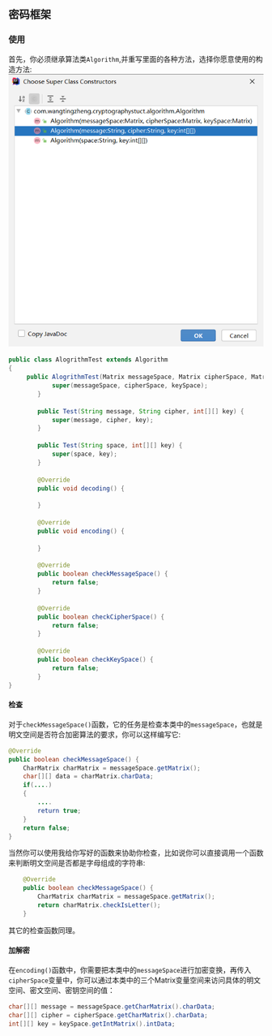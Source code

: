 ## 密码框架
### 使用
首先，你必须继承算法类`Algorithm`,并重写里面的各种方法，选择你愿意使用的构造方法:
![constructor](./docs/image/consturctors.png)
```java
public class AlogrithmTest extends Algorithm
{
     public AlogrithmTest(Matrix messageSpace, Matrix cipherSpace, Matrix keySpace) {
            super(messageSpace, cipherSpace, keySpace);
        }
    
        public Test(String message, String cipher, int[][] key) {
            super(message, cipher, key);
        }
    
        public Test(String space, int[][] key) {
            super(space, key);
        }
    
        @Override
        public void decoding() {
    
        }
    
        @Override
        public void encoding() {
    
        }
    
        @Override
        public boolean checkMessageSpace() {
            return false;
        }
    
        @Override
        public boolean checkCipherSpace() {
            return false;
        }
    
        @Override
        public boolean checkKeySpace() {
            return false;
        }
}
```
#### 检查
对于`checkMessageSpace()`函数，它的任务是检查本类中的`messageSpace`，也就是明文空间是否符合加密算法的要求，你可以这样编写它:
```java
@Override
public boolean checkMessageSpace() {
    CharMatrix charMatrix = messageSpace.getMatrix();
    char[][] data = charMatrix.charData;
    if(....)
    {
        ....
        return true;
    }       
    return false;
}
```
当然你可以使用我给你写好的函数来协助你检查，比如说你可以直接调用一个函数来判断明文空间是否都是字母组成的字符串:
```java
    @Override
    public boolean checkMessageSpace() {
        CharMatrix charMatrix = messageSpace.getMatrix();
        return charMatrix.checkIsLetter();
    }
```
其它的检查函数同理。

#### 加解密
在`encoding()`函数中，你需要把本类中的`messageSpace`进行加密变换，再传入`cipherSpace`变量中，你可以通过本类中的三个Matrix变量空间来访问具体的明文空间、密文空间、密钥空间的值：
```java
char[][] message = messageSpace.getCharMatrix().charData;
char[][] cipher = cipherSpace.getCharMatrix().charData;
int[][] key = keySpace.getIntMatrix().intData;
```

